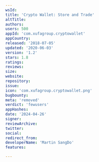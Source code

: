 ```yaml
---
wsId: 
title: 'Crypto Wallet: Store and Trade'
altTitle: 
authors: 
users: 500
appId: 'com.xufagroup.cryptowallet'
appCountry: 
released: '2018-07-05'
updated: '2020-06-03'
version: '1.2'
stars: 1.8
ratings: 
reviews: 
size: 
website: 
repository: 
issue: 
icon: 'com.xufagroup.cryptowallet.png'
bugbounty: 
meta: 'removed'
verdict: 'fewusers'
appHashes: 
date: '2024-04-26'
signer: 
reviewArchive: 
twitter: 
social: 
redirect_from: 
developerName: 'Martin SangDo'
features: 

---
```


